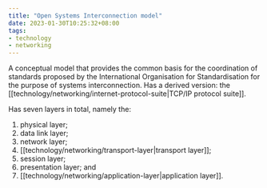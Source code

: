 ```yaml
---
title: "Open Systems Interconnection model"
date: 2023-01-30T10:25:32+08:00
tags:
- technology
- networking
---
```


A conceptual model that provides the common basis for the coordination of standards proposed by the International Organisation for Standardisation for the purpose of systems interconnection. Has a derived version: the [[technology/networking/internet-protocol-suite|TCP/IP protocol suite]].

Has seven layers in total, namely the:
1. physical layer;
2. data link layer;
3. network layer;
4. [[technology/networking/transport-layer|transport layer]];
5. session layer;
6. presentation layer; and
7. [[technology/networking/application-layer|application layer]].

